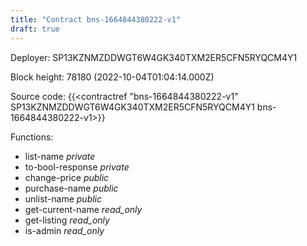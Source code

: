 ```yaml
---
title: "Contract bns-1664844380222-v1"
draft: true
---
```

Deployer: SP13KZNMZDDWGT6W4GK340TXM2ER5CFN5RYQCM4Y1


 



Block height: 78180 (2022-10-04T01:04:14.000Z)

Source code: {{<contractref "bns-1664844380222-v1" SP13KZNMZDDWGT6W4GK340TXM2ER5CFN5RYQCM4Y1 bns-1664844380222-v1>}}

Functions:

* list-name _private_
* to-bool-response _private_
* change-price _public_
* purchase-name _public_
* unlist-name _public_
* get-current-name _read_only_
* get-listing _read_only_
* is-admin _read_only_

